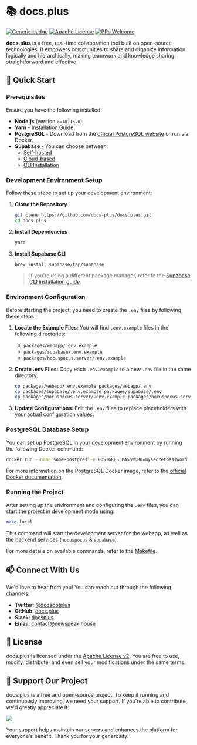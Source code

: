 # 📚 docs.plus

[![Generic badge](https://img.shields.io/badge/version-2.0.0-green.svg)](https://docs.plus)
[![Apache License](https://img.shields.io/badge/License-Apache-blue.svg)](http://www.apache.org/licenses/LICENSE-2.0.html)
[![PRs Welcome](https://img.shields.io/badge/PRs-welcome-green.svg)](https://github.com/docs-plus/docs.plus/pulls)

**docs.plus** is a free, real-time collaboration tool built on open-source technologies. It empowers communities to share and organize information logically and hierarchically, making teamwork and knowledge sharing straightforward and effective.

## 🚀 Quick Start

### Prerequisites

Ensure you have the following installed:

- **Node.js** (version `>=18.15.0`)
- **Yarn** - [Installation Guide](https://yarnpkg.com/getting-started/install)
- **PostgreSQL** - Download from the [official PostgreSQL website](https://www.postgresql.org/download/) or run via Docker.
- **Supabase** - You can choose between:
  - [Self-hosted](https://supabase.com/docs/guides/self-hosting/docker)
  - [Cloud-based](https://supabase.com/)
  - [CLI Installation](https://supabase.com/docs/guides/cli/getting-started)

### Development Environment Setup

Follow these steps to set up your development environment:

1. **Clone the Repository**

   ```bash
   git clone https://github.com/docs-plus/docs.plus.git
   cd docs.plus
   ```

2. **Install Dependencies**

   ```bash
   yarn
   ```

3. **Install Supabase CLI**

   ```bash
   brew install supabase/tap/supabase
   ```

   > If you're using a different package manager, refer to the [Supabase CLI installation guide](https://supabase.com/docs/guides/cli/installation).

### Environment Configuration

Before starting the project, you need to create the `.env` files by following these steps:

1. **Locate the Example Files**: You will find `.env.example` files in the following directories:

   - `packages/webapp/.env.example`
   - `packages/supabase/.env.example`
   - `packages/hocuspocus.server/.env.example`

2. **Create .env Files**: Copy each `.env.example` to a new `.env` file in the same directory.

   ```bash
   cp packages/webapp/.env.example packages/webapp/.env
   cp packages/supabase/.env.example packages/supabase/.env
   cp packages/hocuspocus.server/.env.example packages/hocuspocus.server/.env
   ```

3. **Update Configurations**: Edit the `.env` files to replace placeholders with your actual configuration values.

### PostgreSQL Database Setup

You can set up PostgreSQL in your development environment by running the following Docker command:

```bash
docker run --name some-postgres -e POSTGRES_PASSWORD=mysecretpassword -d postgres
```

For more information on the PostgreSQL Docker image, refer to the [official Docker documentation](https://docs.docker.com/samples/postgres/).

### Running the Project

After setting up the environment and configuring the `.env` files, you can start the project in development mode using:

```bash
make local
```

This command will start the development server for the webapp, as well as the backend services (`hocuspocus` & `supabase`).

For more details on available commands, refer to the [Makefile](./Makefile).

## 📫 Connect With Us

We'd love to hear from you! You can reach out through the following channels:

- **Twitter**: [@docsdotplus](https://twitter.com/docsdotplus)
- **GitHub**: [docs.plus](https://github.com/nwspk/docs.plus)
- **Slack**: [docsplus](https://docsplus.slack.com)
- **Email**: [contact@newspeak.house](mailto:contact@newspeak.house)

## 📜 License

docs.plus is licensed under the [Apache License v2](http://www.apache.org/licenses/LICENSE-2.0.html). You are free to use, modify, distribute, and even sell your modifications under the same terms.

## 🙏 Support Our Project

docs.plus is a free and open-source project. To keep it running and continuously improving, we need your support. If you're able to contribute, we'd greatly appreciate it:

<a href="https://patreon.com/docsplus"><img src="https://img.shields.io/endpoint.svg?url=https%3A%2F%2Fshieldsio-patreon.vercel.app%2Fapi%3Fusername%3Ddocsplus%26type%3Dpatrons&style=for-the-badge" /> </a>

Your support helps maintain our servers and enhances the platform for everyone's benefit. Thank you for your generosity!
